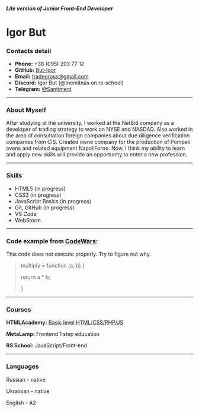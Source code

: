 ##### Lite version of Junior Front-End Developer

# Igor But

### Contacts detail

- **Phone:** +38 (095) 203 77 12
- **GitHub:** [But-Igor](https://github.com/tnemitnas/)
- **Email:** tradegross@gmail.com
- **Discord:** Igor But (@tnemitnas on rs-school)
- **Telegram:** [@Santiment](https://t.me/santiment)

---
### About Myself

After studying at the university, I worked at the NetBid company as a developer of trading strategy to work on NYSE and NASDAQ. Also worked in the area of consultation foreign companies about due diligence verification companies from CIS. Created owne company for the production of Pompeii ovens and related equipment NapoliForno. Now, I think my ability to learn and apply new skills will provide an opportunity to enter a new profession. 

---

### Skills

- HTML5 (in progress)
- CSS3 (in progress)
- JavaScript Basics (in progress)
- Git, GitHub (in progress)
- VS Code
- WebStorm

---

### Code example from [CodeWars](https://www.codewars.com/users/tnemitnas/ "link to my acc in CodeWars"):

This code does not execute properly. Try to figure out why.

>multiply = function (a, b) {
>
>return a * b;
>
>} 


---

### Courses

**HTMLAcademy:** [Basic level HTML/CSS/PHP/JS](https://tnemitnas.github.io/my-site/ "link to my work in HTMLAcademy")

**MetaLamp:** Frontend 1 step education

**RS School:** JavaScript/Front-end

---

### Languages

Russian - native

Ukrainian - native

English - A2
